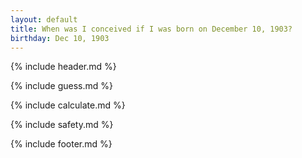 ```yaml
---
layout: default
title: When was I conceived if I was born on December 10, 1903?
birthday: Dec 10, 1903
---
```


{% include header.md %}

{% include guess.md %}

{% include calculate.md %}

{% include safety.md %}

{% include footer.md %}



